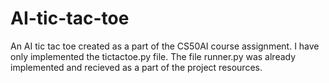 # AI-tic-tac-toe
An AI tic tac toe created as a part of the CS50AI course assignment.
I have only implemented the tictactoe.py file.
The file runner.py was already implemented and recieved as a part of the project resources.
